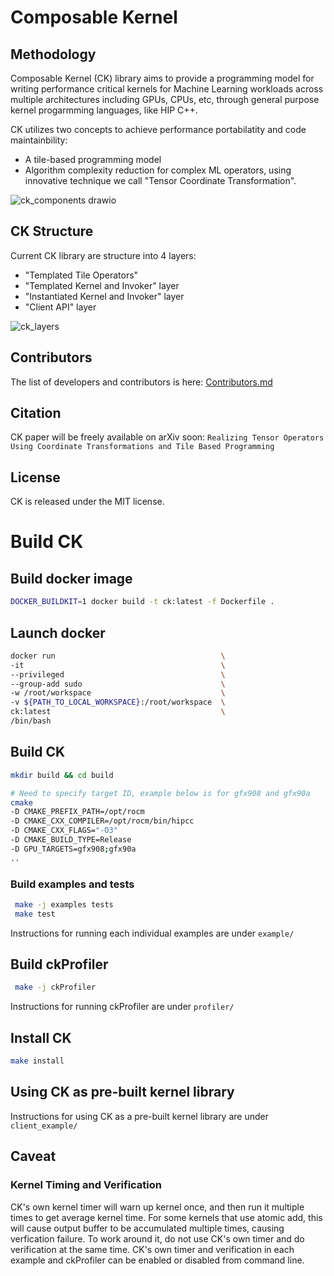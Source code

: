 # Composable Kernel

## Methodology
Composable Kernel (CK) library aims to provide a programming model for writing performance critical kernels for Machine Learning workloads across multiple architectures including GPUs, CPUs, etc, through general purpose kernel progarmming languages, like HIP C++.

CK utilizes two concepts to achieve performance portabilatity and code maintainbility:
* A tile-based programming model
* Algorithm complexity reduction for complex ML operators, using innovative technique we call "Tensor Coordinate Transformation".

![ck_components drawio](https://user-images.githubusercontent.com/22615726/193490227-da9835fd-f942-4211-8131-f9d303f27c00.png)

## CK Structure
Current CK library are structure into 4 layers:
* "Templated Tile Operators"
* "Templated Kernel and Invoker" layer
* "Instantiated Kernel and Invoker" layer
* "Client API" layer

![ck_layers](https://user-images.githubusercontent.com/22615726/193490216-12d561d5-42ff-4a09-b65d-8e6ddfa2ac89.png)

## Contributors
The list of developers and contributors is here: [Contributors.md](CONTRIBUTORS.md)

## Citation
CK paper will be freely available on arXiv soon: 
```Realizing Tensor Operators Using Coordinate Transformations and Tile Based Programming```

## License
CK is released under the MIT license.


# Build CK

## Build docker image
```bash
DOCKER_BUILDKIT=1 docker build -t ck:latest -f Dockerfile .
```

## Launch docker
```bash
docker run                                     \
-it                                            \
--privileged                                   \
--group-add sudo                               \
-w /root/workspace                             \
-v ${PATH_TO_LOCAL_WORKSPACE}:/root/workspace  \
ck:latest                                      \
/bin/bash
```

## Build CK
```bash
mkdir build && cd build

# Need to specify target ID, example below is for gfx908 and gfx90a
cmake                                                                                             \
-D CMAKE_PREFIX_PATH=/opt/rocm                                                                    \
-D CMAKE_CXX_COMPILER=/opt/rocm/bin/hipcc                                                         \
-D CMAKE_CXX_FLAGS="-O3"                                                                          \
-D CMAKE_BUILD_TYPE=Release                                                                       \
-D GPU_TARGETS=gfx908;gfx90a                                                                      \
..
```

### Build examples and tests
```bash
 make -j examples tests
 make test
```

Instructions for running each individual examples are under ```example/```


## Build ckProfiler
```bash
 make -j ckProfiler
```
Instructions for running ckProfiler are under ```profiler/```

## Install CK
```bash
make install
```

## Using CK as pre-built kernel library
Instructions for using CK as a pre-built kernel library are under ```client_example/```

## Caveat
### Kernel Timing and Verification
CK's own kernel timer will warn up kernel once, and then run it multiple times
to get average kernel time. For some kernels that use atomic add, this will cause
output buffer to be accumulated multiple times, causing verfication failure.
To work around it, do not use CK's own timer and do verification at the same time.
CK's own timer and verification in each example and ckProfiler can be enabled or
disabled from command line.

